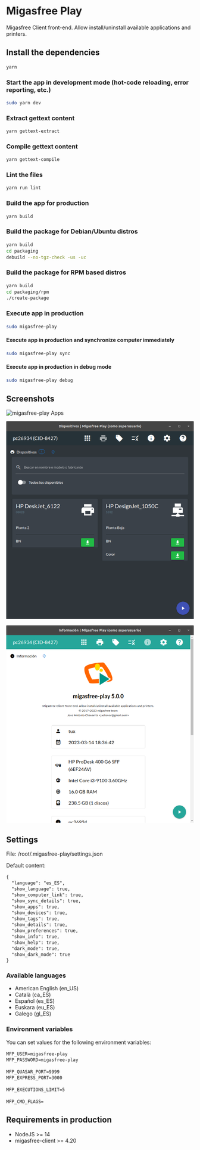 # Migasfree Play

Migasfree Client front-end. Allow install/uninstall available applications and printers.

## Install the dependencies

```bash
yarn
```

### Start the app in development mode (hot-code reloading, error reporting, etc.)

```bash
sudo yarn dev
```

### Extract gettext content

```bash
yarn gettext-extract
```

### Compile gettext content

```bash
yarn gettext-compile
```

### Lint the files

```bash
yarn run lint
```

### Build the app for production

```bash
yarn build
```

### Build the package for Debian/Ubuntu distros

```bash
yarn build
cd packaging
debuild --no-tgz-check -us -uc
```

### Build the package for RPM based distros

```bash
yarn build
cd packaging/rpm
./create-package
```

### Execute app in production

```bash
sudo migasfree-play
```

#### Execute app in production and synchronize computer immediately

```bash
sudo migasfree-play sync
```

#### Execute app in production in debug mode

```bash
sudo migasfree-play debug
```

## Screenshots

![migasfree-play Apps](./screenshots/play-apps.png 'migasfree-play Apps')

![migasfree-play Devices](./screenshots/play-devices.png 'migasfree-play Devices')

![migasfree-play Info](./screenshots/play-info.png 'migasfree-play Info')

## Settings

File: /root/.migasfree-play/settings.json

Default content:

```
{
  "language": "es_ES",
  "show_language": true,
  "show_computer_link": true,
  "show_sync_details": true,
  "show_apps": true,
  "show_devices": true,
  "show_tags": true,
  "show_details": true,
  "show_preferences": true,
  "show_info": true,
  "show_help": true,
  "dark_mode": true,
  "show_dark_mode": true
}
```

### Available languages

- American English (en_US)
- Català (ca_ES)
- Español (es_ES)
- Euskara (eu_ES)
- Galego (gl_ES)

### Environment variables

You can set values ​​for the following environment variables:

```
MFP_USER=migasfree-play
MFP_PASSWORD=migasfree-play

MFP_QUASAR_PORT=9999
MFP_EXPRESS_PORT=3000

MFP_EXECUTIONS_LIMIT=5

MFP_CMD_FLAGS=
```

## Requirements in production

- NodeJS >= 14
- migasfree-client >= 4.20
